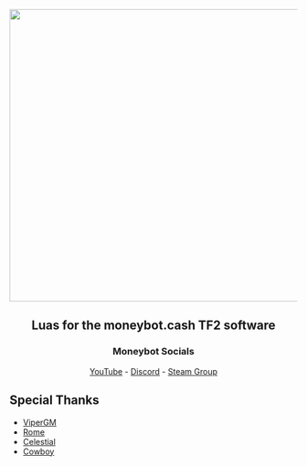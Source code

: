 <p align="center">
<a href="https://moneybot.cash">
  <img src="https://www.moneybot.cash/includes/logo.png" width="512">
</a>
</p>

<h2 align="center"><strong>Luas for the moneybot.cash TF2 software</strong></h2>

<h3 align="center">Moneybot Socials</h3>
<p align="center">
  <a align="center" href="https://www.youtube.com/@moneybot">YouTube</a>
  -
  <a align="center" href="https://discord.com/invite/yfZV58WdHm">Discord</a>
  -
  <a align="center" href="https://steamcommunity.com/groups/zlotybot">Steam Group</a>
</p>


## Special Thanks
- [ViperGM](https://github.com/ViperGMs)
- [Rome](https://github.com/romeauthentic)
- [Celestial](https://github.com/bestowal)
- [Cowboy](https://github.com/muladaboss)
